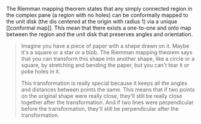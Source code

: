The Riemman mapping theorem states that any simply connected region in the complex pane (a region with no holes) can be conformally mapped to the unit disk (the dis centered at the origin with radius 1) via a unique [[conformal map]]. This mean that there exists a one-to-one and onto map between the region and the unit disk that preserves angles and orientation.

> Imagine you have a piece of paper with a shape drawn on it. Maybe it's a square or a star or a blob. The Riemman mapping theorem says that you can transform this shape into another shape, like a circle or a square, by stretching and bending the paper, but you can't tear it or poke holes in it.
> 
> This transformation is really special because it keeps all the angles and distances between points the same. This means that if two points on the original shape were really close, they'll still be really close together after the transformation. And if two lines were perpendicular before the transformation, they'll still be perpendicular after the transformation.

